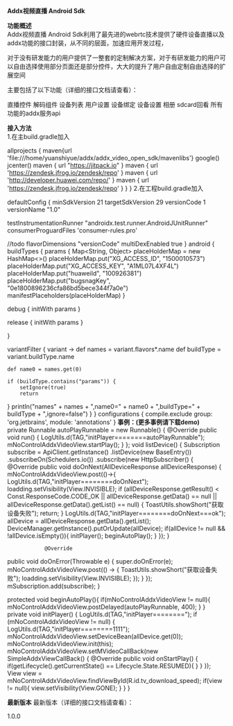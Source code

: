 <b>Addx视频直播 Android Sdk</b>


<b>功能概述</b><br />
Addx视频直播 Android Sdk利用了最先进的webrtc技术提供了硬件设备直播以及addx功能的接口封装，从不同的层面，加速应用开发过程，

对于没有研发能力的用户提供了一整套的定制解决方案，对于有研发能力的用户可以自由选择使用部分页面还是部分控件，大大的提升了用户自由定制自由选择的扩展空间

主要包括了以下功能（详细的接口文档请查看）：

直播控件
解码组件
设备列表
用户设置
设备绑定
设备设置
相册
sdcard回看
所有功能的addx服务api

<b>接入方法</b><br />
1.在主build.gradle加入

allprojects {
        maven{url 'file:///home/yuanshiyue/addx/addx_video_open_sdk/mavenlibs'}
        google()
        jcenter()
        maven { url "https://jitpack.io" }
        maven { url 'https://zendesk.jfrog.io/zendesk/repo' }
        maven { url 'http://developer.huawei.com/repo/' }
        maven { url 'https://zendesk.jfrog.io/zendesk/repo' }
    }
}
2.在工程build.gradle加入

defaultConfig {
    minSdkVersion 21
 targetSdkVersion 29
 versionCode 1
 versionName "1.0"

 testInstrumentationRunner "androidx.test.runner.AndroidJUnitRunner"
 consumerProguardFiles 'consumer-rules.pro'

 //todo
 flavorDimensions "versionCode"
 multiDexEnabled true
}
android {
buildTypes {
params {
    Map<String, Object> placeHolderMap = new HashMap<>()
    placeHolderMap.put("XG_ACCESS_ID", "1500010573")
    placeHolderMap.put("XG_ACCESS_KEY", "A1ML07L4XF4L")
    placeHolderMap.put("huaweiId", "100926381")
    placeHolderMap.put("bugsnagKey", "0e1800896236cfa86bd5bece344f7a0e")
    manifestPlaceholders(placeHolderMap)
}

debug {
    initWith params
}

release {
    initWith params
}

}

variantFilter { variant ->
    def names = variant.flavors*.name
    def buildType = variant.buildType.name


    def name0 = names.get(0)

    if (buildType.contains("params")) {
        setIgnore(true)
        return
 }
    println("names" + names + ",name0=" + name0 + ",buildType=" + buildType + ",ignore=false")
}
}
configurations {
    compile.exclude group: 'org.jetbrains', module: 'annotations'
}
<b>事例：(更多事例请下载demo)</b><br />
private Runnable autoPlayRunnable = new Runnable() {
    @Override
 public void run() {
        LogUtils.d(TAG,"initPlayer========autoPlayRunnable");
 mNoControlAddxVideoView.startPlay();
 }
};
void listDevice() {
    Subscription subscribe = ApiClient.getInstance()
            .listDevice(new BaseEntry())
            .subscribeOn(Schedulers.io())
            .subscribe(new HttpSubscriber<AllDeviceResponse>() {
                @Override
 public void doOnNext(AllDeviceResponse allDeviceResponse) {
                    mNoControlAddxVideoView.post(()->{
                        LogUtils.d(TAG,"initPlayer========doOnNext");
 loadding.setVisibility(View.INVISIBLE);
 if (allDeviceResponse.getResult() < Const.ResponseCode.CODE_OK
 || allDeviceResponse.getData() == null
 || allDeviceResponse.getData().getList() == null) {
                            ToastUtils.showShort("获取设备失败");
 return;
 }
                        LogUtils.d(TAG,"initPlayer========doOnNext===ok");
 allDevice = allDeviceResponse.getData().getList();
 DeviceManager.getInstance().putOrUpdate(allDevice);
 if(allDevice != null && !allDevice.isEmpty()){
                            initPlayer();
 beginAutoPlay();
 }
                    });
 }

                @Override
 public void doOnError(Throwable e) {
                    super.doOnError(e);
 mNoControlAddxVideoView.post(() -> {
                        ToastUtils.showShort("获取设备失败");
 loadding.setVisibility(View.INVISIBLE);
 });
 }
            });
 mSubscription.add(subscribe);
}

protected void beginAutoPlay(){
    if(mNoControlAddxVideoView != null){
        mNoControlAddxVideoView.postDelayed(autoPlayRunnable, 400);
 }
}
private void initPlayer() {
    LogUtils.d(TAG,"initPlayer========");
 if (mNoControlAddxVideoView != null) {
        LogUtils.d(TAG,"initPlayer========1111");
 mNoControlAddxVideoView.setDeviceBean(allDevice.get(0));
 mNoControlAddxVideoView.init(this);
 mNoControlAddxVideoView.setMVideoCallBack(new SimpleAddxViewCallBack() {
            @Override
 public void onStartPlay() {
                if(getLifecycle().getCurrentState() == Lifecycle.State.RESUMED){
                }
            }
        });
 View view = mNoControlAddxVideoView.findViewById(R.id.tv_download_speed);
 if(view != null){
            view.setVisibility(View.GONE);
 }
    }
}

<b>最新版本</b>
最新版本（详细的接口文档请查看）：

1.0.0
